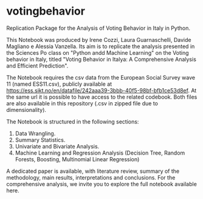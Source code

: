 # votingbehavior
Replication Package for the Analysis of Voting Behavior in Italy in Python.

This Notebook was produced by Irene Cozzi, Laura Guarnaschelli, Davide Magliano e Alessia Vanzella. Its aim is to replicate the analysis presented in the Sciences Po class on "Python andd Machine Learning" on the Voting behavior in Italy, titled "Voting Behavior in Italya: A Comprehensive Analysis and Efficient Prediction".

The Notebook requires the csv data from the European Social Survey wave 11 (named ESS11.csv), publicly available at https://ess.sikt.no/en/datafile/242aaa39-3bbb-40f5-98bf-bfb1ce53d8ef. At the same url it is possible to have access to the related codebook. Both files are also available in this repository (.csv in zipped file due to dimensionality).

The Notebook is structured in the following sections:
1. Data Wrangling.
2. Summary Statistics.
3. Univariate and Bivariate Analysis.
4. Machine Learning and Regression Analysis (Decision Tree, Random Forests, Boosting, Multinomial Linear Regression)

A dedicated paper is available, with literature review, summary of the methodology, main results, interpretations and conclusions. For the comprehensive analysis, we invite you to explore the full notebook available here.


